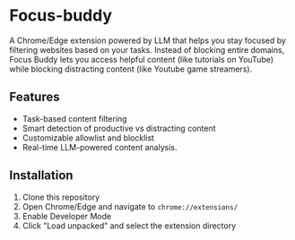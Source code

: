 # Focus-buddy
A Chrome/Edge extension powered by LLM that helps you stay focused by filtering websites based on your tasks. Instead of blocking entire domains, Focus Buddy lets you access helpful content (like tutorials on YouTube) while blocking distracting content (like Youtube game streamers).

## Features
- Task-based content filtering
- Smart detection of productive vs distracting content
- Customizable allowlist and blocklist
- Real-time LLM-powered content analysis.

## Installation
1. Clone this repository
2. Open Chrome/Edge and navigate to `chrome://extensions/`
3. Enable Developer Mode
4. Click "Load unpacked" and select the extension directory

